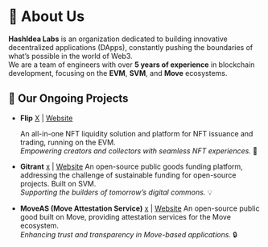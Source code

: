 # 🌟 About Us

**HashIdea Labs** is an organization dedicated to building innovative decentralized applications (DApps), constantly pushing the boundaries of what’s possible in the world of Web3.  
We are a team of engineers with over **5 years of experience** in blockchain development, focusing on the **EVM**, **SVM**, and **Move** ecosystems.

## 🚀 Our Ongoing Projects

- **Flip**  [X](https://x.com/flip_io) | [Website](https://www.flipnft.xyz/)

  An all-in-one NFT liquidity solution and platform for NFT issuance and trading, running on the EVM.  
  *Empowering creators and collectors with seamless NFT experiences.* 🎨

- **Gitrant**  [x](https://x.com/gitrant_fund) | [Website](https://www.gitrant.xyz)
  An open-source public goods funding platform, addressing the challenge of sustainable funding for open-source projects. Built on SVM.  
  *Supporting the builders of tomorrow’s digital commons.* 💡

- **MoveAS (Move Attestation Service)**   [x](https://x.com/moveas_xyz) | [Website](https://www.moveas.xyz)
  An open-source public good built on Move, providing attestation services for the Move ecosystem.  
  *Enhancing trust and transparency in Move-based applications.* 🔒
